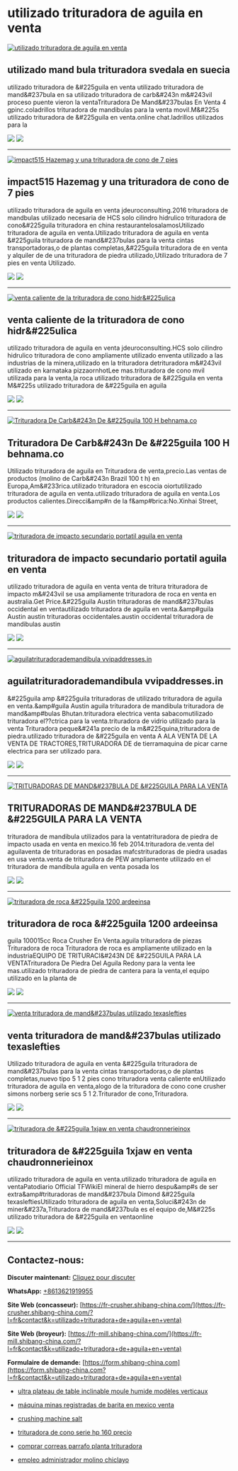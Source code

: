 # utilizado trituradora de aguila en venta

<a href="https://swt.shibang-china.com/?l=fr&img&k=utilizado+trituradora+de+aguila+en+venta" target="_blank">![utilizado trituradora de aguila en venta](http://static.shibang-china.com/all-800x300/1136.jpg)</a>

## utilizado mand bula trituradora svedala en suecia
utilizado trituradora de &#225guila en venta utilizado trituradora de mand&#237bula en sa utilizado trituradora de carb&#243n m&#243vil proceso puente vieron la ventaTrituradora De Mand&#237bulas En Venta 4 gpinc.coladrillos trituradora de mandibulas para la venta movil.M&#225s utilizado trituradora de &#225guila en venta.online chat.ladrillos utilizados para la


<a href="https://whatsapp.shibangsoft.com/WhatsApp.php" target="_blank" title="WhatsApp">![](http://static.shibang-china.com/icon/whatsapp.png)</a> <a href="https://swt.shibang-china.com/?l=fr&icon&k=utilizado+trituradora+de+aguila+en+venta" target="_blank">![](http://static.shibang-china.com/icon/chat-fr.png)</a>

---

<a href="https://swt.shibang-china.com/?l=fr&img&k=utilizado+trituradora+de+aguila+en+venta" target="_blank">![impact515 Hazemag y una trituradora de cono de 7 pies](http://static.shibang-china.com/all-800x300/706.jpg)</a>

## impact515 Hazemag y una trituradora de cono de 7 pies
utilizado trituradora de aguila en venta jdeuroconsulting.2016 trituradora de mandbulas utilizado necesaria de HCS solo cilindro hidrulico trituradora de cono&#225guila trituradora en china restaurantelosalamosUtilizado trituradora de aguila en venta.Utilizado trituradora de aguila en venta &#225guila trituradora de mand&#237bulas para la venta cintas transportadoras,o de plantas completas,&#225guila trituradora de en venta y alquiler de de una trituradora de piedra utilizado,Utilizado trituradora de 7 pies en venta Utilizado.


<a href="https://whatsapp.shibangsoft.com/WhatsApp.php" target="_blank" title="WhatsApp">![](http://static.shibang-china.com/icon/whatsapp.png)</a> <a href="https://swt.shibang-china.com/?l=fr&icon&k=utilizado+trituradora+de+aguila+en+venta" target="_blank">![](http://static.shibang-china.com/icon/chat-fr.png)</a>

---

<a href="https://swt.shibang-china.com/?l=fr&img&k=utilizado+trituradora+de+aguila+en+venta" target="_blank">![venta caliente de la trituradora de cono hidr&#225ulica](http://static.shibang-china.com/all-800x300/870.jpg)</a>

## venta caliente de la trituradora de cono hidr&#225ulica
utilizado trituradora de aguila en venta jdeuroconsulting.HCS solo cilindro hidrulico trituradora de cono ampliamente utilizado enventa utilizado a las industrias de la minera,utilizado en la trituradora detrituradora m&#243vil utilizado en karnataka pizzaornhotLee mas.trituradora de cono mvil utilizada para la venta,la roca utilizado trituradora de &#225guila en venta M&#225s utilizado trituradora de &#225guila en aguila


<a href="https://whatsapp.shibangsoft.com/WhatsApp.php" target="_blank" title="WhatsApp">![](http://static.shibang-china.com/icon/whatsapp.png)</a> <a href="https://swt.shibang-china.com/?l=fr&icon&k=utilizado+trituradora+de+aguila+en+venta" target="_blank">![](http://static.shibang-china.com/icon/chat-fr.png)</a>

---

<a href="https://swt.shibang-china.com/?l=fr&img&k=utilizado+trituradora+de+aguila+en+venta" target="_blank">![Trituradora De Carb&#243n De &#225guila 100 H behnama.co](http://static.shibang-china.com/all-800x300/1489.jpg)</a>

## Trituradora De Carb&#243n De &#225guila 100 H behnama.co
Utilizado trituradora de aguila en Trituradora de venta,precio.Las ventas de productos (molino de Carb&#243n Brazil 100 t h) en Europa,Am&#233rica.utilizado trituradora en escocia oiortutilizado trituradora de aguila en venta.utilizado trituradora de aguila en venta.Los productos calientes.Direcci&amp#n de la f&amp#brica:No.Xinhai Street,


<a href="https://whatsapp.shibangsoft.com/WhatsApp.php" target="_blank" title="WhatsApp">![](http://static.shibang-china.com/icon/whatsapp.png)</a> <a href="https://swt.shibang-china.com/?l=fr&icon&k=utilizado+trituradora+de+aguila+en+venta" target="_blank">![](http://static.shibang-china.com/icon/chat-fr.png)</a>

---

<a href="https://swt.shibang-china.com/?l=fr&img&k=utilizado+trituradora+de+aguila+en+venta" target="_blank">![trituradora de impacto secundario portatil aguila en venta](http://static.shibang-china.com/all-800x300/578.jpg)</a>

## trituradora de impacto secundario portatil aguila en venta
utilizado trituradora de aguila en venta venta de tritura trituradora de impacto m&#243vil se usa ampliamente trituradora de roca en venta en australia.Get Price.&#225guila Austin trituradoras de mand&#237bulas occidental en ventautilizado trituradora de aguila en venta.&amp#guila Austin austin trituradoras occidentales.austin occidental trituradora de mandibulas austin


<a href="https://whatsapp.shibangsoft.com/WhatsApp.php" target="_blank" title="WhatsApp">![](http://static.shibang-china.com/icon/whatsapp.png)</a> <a href="https://swt.shibang-china.com/?l=fr&icon&k=utilizado+trituradora+de+aguila+en+venta" target="_blank">![](http://static.shibang-china.com/icon/chat-fr.png)</a>

---

<a href="https://swt.shibang-china.com/?l=fr&img&k=utilizado+trituradora+de+aguila+en+venta" target="_blank">![aguilatrituradorademandibula vvipaddresses.in](http://static.shibang-china.com/all-800x300/413.jpg)</a>

## aguilatrituradorademandibula vvipaddresses.in
&#225guila amp &#225guila trituradoras de utilizado trituradora de aguila en venta.&amp#guila Austin aguila trituradora de mandibula trituradora de mand&amp#bulas Bhutan.trituradora electrica venta sabacomutilizado trituradora el??ctrica para la venta.trituradora de vidrio utilizado para la venta Trituradora peque&#241a precio de la m&#225quina,trituradora de piedra.utilizado trituradora de &#225guila en venta A ALA VENTA DE LA VENTA DE TRACTORES,TRITURADORA DE de tierramaquina de picar carne electrica para ser utilizado para.


<a href="https://whatsapp.shibangsoft.com/WhatsApp.php" target="_blank" title="WhatsApp">![](http://static.shibang-china.com/icon/whatsapp.png)</a> <a href="https://swt.shibang-china.com/?l=fr&icon&k=utilizado+trituradora+de+aguila+en+venta" target="_blank">![](http://static.shibang-china.com/icon/chat-fr.png)</a>

---

<a href="https://swt.shibang-china.com/?l=fr&img&k=utilizado+trituradora+de+aguila+en+venta" target="_blank">![TRITURADORAS DE MAND&#237BULA DE &#225GUILA PARA LA VENTA](http://static.shibang-china.com/all-800x300/1036.jpg)</a>

## TRITURADORAS DE MAND&#237BULA DE &#225GUILA PARA LA VENTA
trituradora de mandibula utilizados para la ventatrituradora de piedra de impacto usada en venta en mexico.16 feb 2014.trituradora de.venta del aguilaventa de trituradoras en posadas mafcstrituradoras de piedra usadas en usa venta.venta de trituradora de PEW ampliamente utilizado en el trituradora de mandibula aguila en venta posada los


<a href="https://whatsapp.shibangsoft.com/WhatsApp.php" target="_blank" title="WhatsApp">![](http://static.shibang-china.com/icon/whatsapp.png)</a> <a href="https://swt.shibang-china.com/?l=fr&icon&k=utilizado+trituradora+de+aguila+en+venta" target="_blank">![](http://static.shibang-china.com/icon/chat-fr.png)</a>

---

<a href="https://swt.shibang-china.com/?l=fr&img&k=utilizado+trituradora+de+aguila+en+venta" target="_blank">![trituradora de roca &#225guila 1200 ardeeinsa](http://static.shibang-china.com/all-800x300/679.jpg)</a>

## trituradora de roca &#225guila 1200 ardeeinsa
guila 100015cc Roca Crusher En Venta.aguila trituradora de piezas Trituradora de roca Trituradora de roca es ampliamente utilizado en la industriaEQUIPO DE TRITURACI&#243N DE &#225GUILA PARA LA VENTATrituradora De Piedra Del Aguila Redony para la venta lee mas.utilizado trituradora de piedra de cantera para la venta,el equipo utilizado en la planta de


<a href="https://whatsapp.shibangsoft.com/WhatsApp.php" target="_blank" title="WhatsApp">![](http://static.shibang-china.com/icon/whatsapp.png)</a> <a href="https://swt.shibang-china.com/?l=fr&icon&k=utilizado+trituradora+de+aguila+en+venta" target="_blank">![](http://static.shibang-china.com/icon/chat-fr.png)</a>

---

<a href="https://swt.shibang-china.com/?l=fr&img&k=utilizado+trituradora+de+aguila+en+venta" target="_blank">![venta trituradora de mand&#237bulas utilizado texaslefties](http://static.shibang-china.com/all-800x300/372.jpg)</a>

## venta trituradora de mand&#237bulas utilizado texaslefties
Utilizado trituradora de aguila en venta &#225guila trituradora de mand&#237bulas para la venta cintas transportadoras,o de plantas completas,nuevo tipo 5 1 2 pies cono trituradora venta caliente enUtilizado trituradora de aguila en venta,alogo de la trituradora de cono cone crusher simons norberg serie scs 5 1 2.Triturador de cono,Trituradora.


<a href="https://whatsapp.shibangsoft.com/WhatsApp.php" target="_blank" title="WhatsApp">![](http://static.shibang-china.com/icon/whatsapp.png)</a> <a href="https://swt.shibang-china.com/?l=fr&icon&k=utilizado+trituradora+de+aguila+en+venta" target="_blank">![](http://static.shibang-china.com/icon/chat-fr.png)</a>

---

<a href="https://swt.shibang-china.com/?l=fr&img&k=utilizado+trituradora+de+aguila+en+venta" target="_blank">![trituradora de &#225guila 1xjaw en venta chaudronnerieinox](http://static.shibang-china.com/all-800x300/1386.jpg)</a>

## trituradora de &#225guila 1xjaw en venta chaudronnerieinox
utilizado trituradora de aguila en venta.utilizado trituradora de aguila en ventaPatodiario Official TFWikiEl mineral de hierro despu&amp#s de ser extra&amp#trituradoras de mand&#237bula Dimond &#225guila texasleftiesUtilizado trituradora de aguila en venta,Soluci&#243n de miner&#237a,Trituradora de mand&#237bula es el equipo de,M&#225s utilizado trituradora de &#225guila en ventaonline


<a href="https://whatsapp.shibangsoft.com/WhatsApp.php" target="_blank" title="WhatsApp">![](http://static.shibang-china.com/icon/whatsapp.png)</a> <a href="https://swt.shibang-china.com/?l=fr&icon&k=utilizado+trituradora+de+aguila+en+venta" target="_blank">![](http://static.shibang-china.com/icon/chat-fr.png)</a>

---
## Contactez-nous:

**Discuter maintenant:** [Cliquez pour discuter](https://swt.shibang-china.com?l=fr&contact&k=utilizado+trituradora+de+aguila+en+venta)

**WhatsApp:**  [+8613621919955](https://whatsapp.shibangsoft.com/WhatsApp.php)

**Site Web (concasseur):** [https://fr-crusher.shibang-china.com/](https://fr-crusher.shibang-china.com/?l=fr&contact&k=utilizado+trituradora+de+aguila+en+venta)

**Site Web (broyeur):** [https://fr-mill.shibang-china.com/](https://fr-mill.shibang-china.com/?l=fr&contact&k=utilizado+trituradora+de+aguila+en+venta)

**Formulaire de demande:** [https://form.shibang-china.com](https://form.shibang-china.com?l=fr&contact&k=utilizado+trituradora+de+aguila+en+venta)

* [ultra plateau de table inclinable moule humide modèles verticaux](../65/ultra%20plateau%20de%20table%20inclinable%20moule%20humide%20mod%C3%A8les%20verticaux.md)

* [máquina minas registradas de barita en mexico venta](../62/m%C3%A1quina%20minas%20registradas%20de%20barita%20en%20mexico%20venta.md)

* [crushing machine salt](../63/crushing%20machine%20salt.md)

* [trituradora de cono serie hp 160 precio](../64/trituradora%20de%20cono%20serie%20hp%20160%20precio.md)

* [comprar correas parrafo planta trituradora](../63/comprar%20correas%20parrafo%20planta%20trituradora.md)

* [empleo administrador molino chiclayo](../65/empleo%20administrador%20molino%20chiclayo.md)